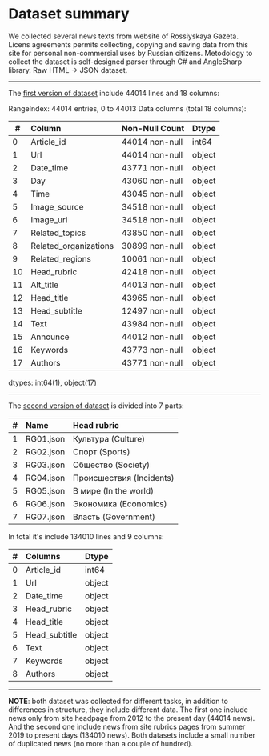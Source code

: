 # Dataset summary

We collected several news texts from website of Rossiyskaya Gazeta.
Licens agreements permits collecting, copying and saving data from this site for personal non-commersial uses by Russian citizens.
Metodology to collect the dataset is self-designed parser through C# and AngleSharp library. Raw HTML -> JSON dataset.
___

The [first version of dataset](https://drive.google.com/drive/folders/1e9yYQgkWwXM6lyocY2crDfOLJ-a7dwRp) include 44014 lines and 18 columns:

RangeIndex: 44014 entries, 0 to 44013
Data columns (total 18 columns):

| #  | Column               | Non-Null Count  | Dtype  |
| -- |:---------------------|:----------------| :------|
| 0  | Article_id           |  44014 non-null | int64  |
| 1  | Url                  |  44014 non-null | object |
| 2  | Date_time            |  43771 non-null | object |
| 3  | Day                  |  43060 non-null | object |
| 4  | Time                 |  43045 non-null | object |
| 5  | Image_source         |  34518 non-null | object |
| 6  | Image_url            |  34518 non-null | object |
| 7  | Related_topics       |  43850 non-null | object |
| 8  | Related_organizations|  30899 non-null | object |
| 9  | Related_regions      |  10061 non-null | object |
| 10 | Head_rubric          |  42418 non-null | object |
| 11 | Alt_title            |  44013 non-null | object |
| 12 | Head_title           |  43965 non-null | object |
| 13 | Head_subtitle        |  12497 non-null | object |
| 14 | Text                 |  43984 non-null | object |
| 15 | Announce             |  44012 non-null | object |
| 16 | Keywords             |  43773 non-null | object |
| 17 | Authors              |  43771 non-null | object |

dtypes: int64(1), object(17)
___

The [second version of dataset](https://drive.google.com/drive/folders/1pk67FOG2TSRXpV-KoZo5ubiUzAVymmwQ) is divided into 7 parts:

| #  | Name        | Head rubric               |
| -- |:------------| :-------------------------|
| 1  | RG01.json   |   Культура (Culture)      |
| 2  | RG02.json   |   Спорт (Sports)          |
| 3  | RG03.json   |   Общество (Society)      |
| 4  | RG04.json   |   Происшествия (Incidents)|
| 5  | RG05.json   |   В мире (In the world)   |
| 6  | RG06.json   |   Экономика (Economics)   |
| 7  | RG07.json   |   Власть (Government)     |

In total it's include 134010 lines and 9 columns:

| #  | Columns       | Dtype   |
| -- |:--------------| :-------|
| 0  | Article_id    | int64   |
| 1  | Url           | object  |
| 2  | Date_time     | object  |
| 3  | Head_rubric   | object  |
| 4  | Head_title    | object  |
| 5  | Head_subtitle | object  |
| 6  | Text          | object  |
| 7  | Keywords      | object  |
| 8  | Authors       | object  |

___

**NOTE**: both dataset was collected for different tasks, in addition to differences in structure, they include different data.
The first one include news only from site headpage from 2012 to the present day (44014 news). And the second one include news from site rubrics pages from summer 2019 to present days (134010 news). Both datasets include a small number of duplicated news (no more than a couple of hundred).